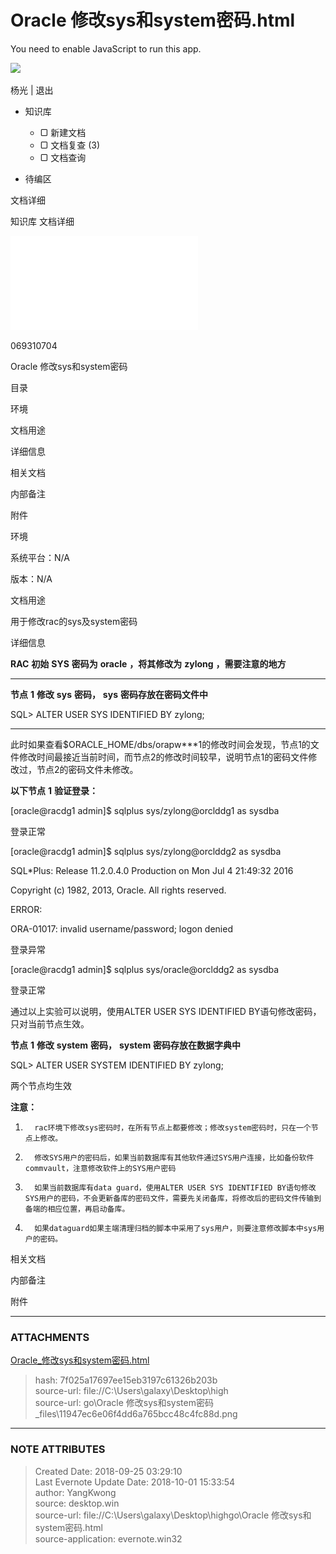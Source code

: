 # Oracle 修改sys和system密码.html

You need to enable JavaScript to run this app.

![](https://47.100.29.40/highgo_admin/static/media/head.530901d0.png)

  杨光  |  退出

  * 知识库

    * ▢  新建文档
    * ▢  文档复查 (3)
    * ▢  文档查询
  * 待编区

文档详细

  知识库 文档详细

![noteattachment1][7f025a17697ee15eb3197c61326b203b]

069310704

Oracle 修改sys和system密码

目录

环境

文档用途

详细信息

相关文档

内部备注

附件

环境

系统平台：N/A

版本：N/A

文档用途

用于修改rac的sys及system密码  

详细信息

 **RAC** **初始** **SYS** **密码为** **oracle** **，将其修改为** **zylong** **，需要注意的地方**

 ** **

 **节点** **1** **修改** **sys** **密码，** **sys** **密码存放在密码文件中**

SQL> ALTER USER SYS IDENTIFIED BY zylong;

 ** **

此时如果查看$ORACLE_HOME/dbs/orapw***1的修改时间会发现，节点1的文件修改时间最接近当前时间，而节点2的修改时间较早，说明节点1的密码文件修改过，节点2的密码文件未修改。

 **以下节点** **1** **验证登录：**

[oracle@racdg1 admin]$ sqlplus sys/zylong@orclddg1 as sysdba

登录正常

[oracle@racdg1 admin]$ sqlplus sys/zylong@orclddg2 as sysdba



SQL*Plus: Release 11.2.0.4.0 Production on Mon Jul 4 21:49:32 2016

Copyright (c) 1982, 2013, Oracle.  All rights reserved.

ERROR:

ORA-01017: invalid username/password; logon denied

登录异常

[oracle@racdg1 admin]$ sqlplus sys/oracle@orclddg2 as sysdba

登录正常

通过以上实验可以说明，使用ALTER USER SYS IDENTIFIED BY语句修改密码，只对当前节点生效。



 **节点** **1** **修改** **system** **密码，** **system** **密码存放在数据字典中**

SQL> ALTER USER SYSTEM IDENTIFIED BY zylong;

两个节点均生效



 **注意：**

1.       rac环境下修改sys密码时，在所有节点上都要修改；修改system密码时，只在一个节点上修改。

2.       修改SYS用户的密码后，如果当前数据库有其他软件通过SYS用户连接，比如备份软件commvault，注意修改软件上的SYS用户密码

3.       如果当前数据库有data guard，使用ALTER USER SYS IDENTIFIED BY语句修改SYS用户的密码，不会更新备库的密码文件，需要先关闭备库，将修改后的密码文件传输到备端的相应位置，再启动备库。

4.       如果dataguard如果主端清理归档的脚本中采用了sys用户，则要注意修改脚本中sys用户的密码。

  

相关文档

内部备注

附件


---
### ATTACHMENTS
[7f025a17697ee15eb3197c61326b203b]: media/Oracle_修改sys和system密码.html
[Oracle_修改sys和system密码.html](media/Oracle_修改sys和system密码.html)
>hash: 7f025a17697ee15eb3197c61326b203b  
>source-url: file://C:\Users\galaxy\Desktop\high  
>source-url: go\Oracle 修改sys和system密码_files\11947ec6e06f4dd6a765bcc48c4fc88d.png  

---
### NOTE ATTRIBUTES
>Created Date: 2018-09-25 03:29:10  
>Last Evernote Update Date: 2018-10-01 15:33:54  
>author: YangKwong  
>source: desktop.win  
>source-url: file://C:\Users\galaxy\Desktop\highgo\Oracle 修改sys和system密码.html  
>source-application: evernote.win32  
